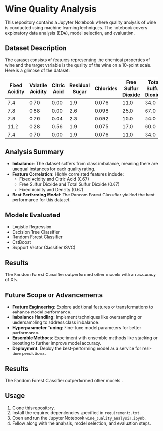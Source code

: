 # Wine Quality Analysis

This repository contains a Jupyter Notebook where quality analysis of wine is conducted using machine learning techniques. The notebook covers exploratory data analysis (EDA), model selection, and evaluation.

## Dataset Description

The dataset consists of features representing the chemical properties of wine and the target variable is the quality of the wine on a 10-point scale. Here is a glimpse of the dataset:

| Fixed Acidity | Volatile Acidity | Citric Acid | Residual Sugar | Chlorides | Free Sulfur Dioxide | Total Sulfur Dioxide | Density | pH | Sulphates | Alcohol | Quality |
|---------------|------------------|-------------|----------------|-----------|---------------------|----------------------|---------|----|-----------|---------|---------|
| 7.4           | 0.70             | 0.00        | 1.9            | 0.076     | 11.0                | 34.0                 | 0.9978  | 3.51| 0.56      | 9.4     | 5.0     |
| 7.8           | 0.88             | 0.00        | 2.6            | 0.098     | 25.0                | 67.0                 | 0.9968  | 3.20| 0.68      | 9.8     | 5.0     |
| 7.8           | 0.76             | 0.04        | 2.3            | 0.092     | 15.0                | 54.0                 | 0.9970  | 3.26| 0.65      | 9.8     | 5.0     |
| 11.2          | 0.28             | 0.56        | 1.9            | 0.075     | 17.0                | 60.0                 | 0.9980  | 3.16| 0.58      | 9.8     | 6.0     |
| 7.4           | 0.70             | 0.00        | 1.9            | 0.076     | 11.0                | 34.0                 | 0.9978  | 3.51| 0.56      | 9.4     | 5.0     |

## Analysis Summary

- **Imbalance**: The dataset suffers from class imbalance, meaning there are unequal instances for each quality rating.
- **Feature Correlation**: Highly correlated features include:
  - Fixed Acidity and Citric Acid (0.67)
  - Free Sulfur Dioxide and Total Sulfur Dioxide (0.67)
  - Fixed Acidity and Density (0.67)
- **Best Performing Model**: The Random Forest Classifier yielded the best performance for this dataset.

## Models Evaluated

- Logistic Regression
- Decision Tree Classifier
- Random Forest Classifier
- CatBoost
- Support Vector Classifier (SVC)

## Results

The Random Forest Classifier outperformed other models with an accuracy of X%.

## Future Scope or Advancements

- **Feature Engineering**: Explore additional features or transformations to enhance model performance.
- **Imbalance Handling**: Implement techniques like oversampling or undersampling to address class imbalance.
- **Hyperparameter Tuning**: Fine-tune model parameters for better performance.
- **Ensemble Methods**: Experiment with ensemble methods like stacking or boosting to further improve model accuracy.
- **Deployment**: Deploy the best-performing model as a service for real-time predictions.

## Results

The Random Forest Classifier outperformed other models .

## Usage

1. Clone this repository.
2. Install the required dependencies specified in `requirements.txt`.
3. Open and run the Jupyter Notebook `wine_quality_analysis.ipynb`.
4. Follow along with the analysis, model selection, and evaluation steps.
